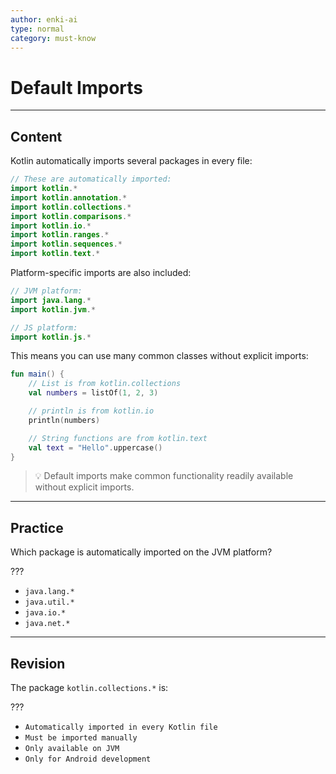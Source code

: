 ```yaml
---
author: enki-ai
type: normal
category: must-know
---
```


# Default Imports

---
## Content

Kotlin automatically imports several packages in every file:

```kotlin
// These are automatically imported:
import kotlin.*
import kotlin.annotation.*
import kotlin.collections.*
import kotlin.comparisons.*
import kotlin.io.*
import kotlin.ranges.*
import kotlin.sequences.*
import kotlin.text.*
```

Platform-specific imports are also included:

```kotlin
// JVM platform:
import java.lang.*
import kotlin.jvm.*

// JS platform:
import kotlin.js.*
```

This means you can use many common classes without explicit imports:

```kotlin
fun main() {
    // List is from kotlin.collections
    val numbers = listOf(1, 2, 3)

    // println is from kotlin.io
    println(numbers)

    // String functions are from kotlin.text
    val text = "Hello".uppercase()
}
```

> 💡 Default imports make common functionality readily available without explicit imports.
---

## Practice

Which package is automatically imported on the JVM platform?

???

- `java.lang.*`
- `java.util.*`
- `java.io.*`
- `java.net.*`

---

## Revision

The package `kotlin.collections.*` is:

???

- `Automatically imported in every Kotlin file`
- `Must be imported manually`
- `Only available on JVM`
- `Only for Android development`
